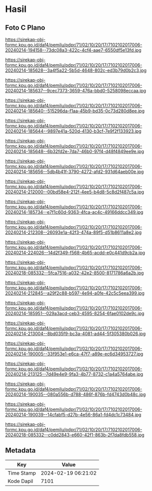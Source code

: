 # Hasil

## Foto C Plano

https://sirekap-obj-formc.kpu.go.id/daf4/pemilu/pdpr/71/02/10/20/17/7102102017006-20240214-194158--73dc08a3-422c-4cf4-aae7-6550df5e13fd.jpg

https://sirekap-obj-formc.kpu.go.id/daf4/pemilu/pdpr/71/02/10/20/17/7102102017006-20240214-185628--3a4f5a22-5b5d-4648-802c-ed3b79d0b2c3.jpg

https://sirekap-obj-formc.kpu.go.id/daf4/pemilu/pdpr/71/02/10/20/17/7102102017006-20240214-185637--9cec7373-3659-476a-bbd0-5258098eccaa.jpg

https://sirekap-obj-formc.kpu.go.id/daf4/pemilu/pdpr/71/02/10/20/17/7102102017006-20240214-185640--515296da-f1aa-45b9-bd35-0c73d280d8ee.jpg

https://sirekap-obj-formc.kpu.go.id/daf4/pemilu/pdpr/71/02/10/20/17/7102102017006-20240214-185644--9897e41a-520d-4130-b3cf-7e9f2f133923.jpg

https://sirekap-obj-formc.kpu.go.id/daf4/pemilu/pdpr/71/02/10/20/17/7102102017006-20240214-185648--6b32fd2e-7da7-46b0-97f4-d48f4849ee9e.jpg

https://sirekap-obj-formc.kpu.go.id/daf4/pemilu/pdpr/71/02/10/20/17/7102102017006-20240214-185656--5db4b41f-3790-4272-afd2-931d64aeb00e.jpg

https://sirekap-obj-formc.kpu.go.id/daf4/pemilu/pdpr/71/02/10/20/17/7102102017006-20240214-212000--00bd58e4-212f-4ee5-b4d8-5c8d2f487c5a.jpg

https://sirekap-obj-formc.kpu.go.id/daf4/pemilu/pdpr/71/02/10/20/17/7102102017006-20240214-185734--e7f1c60d-9363-4fca-ac4c-49166ddcc349.jpg

https://sirekap-obj-formc.kpu.go.id/daf4/pemilu/pdpr/71/02/10/20/17/7102102017006-20240214-212308--26093e1a-42f3-474a-89f5-d51b8611a8e2.jpg

https://sirekap-obj-formc.kpu.go.id/daf4/pemilu/pdpr/71/02/10/20/17/7102102017006-20240214-224026--14d2f349-f568-4b65-acdd-e0c441d9cb2a.jpg

https://sirekap-obj-formc.kpu.go.id/daf4/pemilu/pdpr/71/02/10/20/17/7102102017006-20240218-085332--5fca7516-a032-42e2-8500-8171786a6a2b.jpg

https://sirekap-obj-formc.kpu.go.id/daf4/pemilu/pdpr/71/02/10/20/17/7102102017006-20240214-212845--a29f2c88-b597-4e94-a0fe-42c5c5eea399.jpg

https://sirekap-obj-formc.kpu.go.id/daf4/pemilu/pdpr/71/02/10/20/17/7102102017006-20240214-185951--029a3acd-ceb3-4595-8254-6fae0102de9c.jpg

https://sirekap-obj-formc.kpu.go.id/daf4/pemilu/pdpr/71/02/10/20/17/7102102017006-20240214-213004--8bd035f9-bc3a-4081-ad44-5f305380b026.jpg

https://sirekap-obj-formc.kpu.go.id/daf4/pemilu/pdpr/71/02/10/20/17/7102102017006-20240214-190005--33f953e1-e6ca-47f7-a89e-ec6d34953727.jpg

https://sirekap-obj-formc.kpu.go.id/daf4/pemilu/pdpr/71/02/10/20/17/7102102017006-20240214-213125--7d49e4e9-9fa3-4b77-8732-c1a4a5764abe.jpg

https://sirekap-obj-formc.kpu.go.id/daf4/pemilu/pdpr/71/02/10/20/17/7102102017006-20240214-190035--080a556b-d788-486f-876b-fd4743d0b48c.jpg

https://sirekap-obj-formc.kpu.go.id/daf4/pemilu/pdpr/71/02/10/20/17/7102102017006-20240214-190039--14cfabf5-d27b-4e56-86a1-fd4dc1c73484.jpg

https://sirekap-obj-formc.kpu.go.id/daf4/pemilu/pdpr/71/02/10/20/17/7102102017006-20240218-085332--c0dd2843-e660-42f1-863b-2f7da8fdb558.jpg


## Metadata

| Key        | Value               |
| ---------- | ------------------- |
| Time Stamp | 2024-02-19 06:21:02 |
| Kode Dapil | 7101                |



